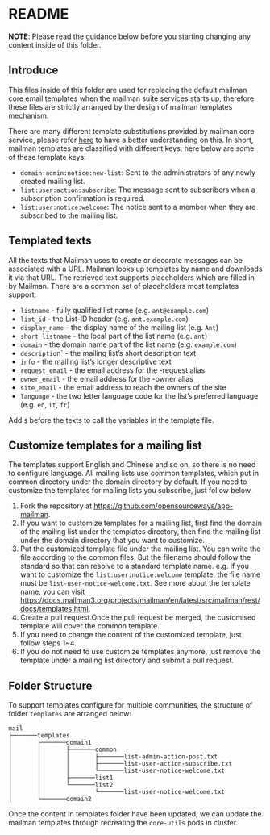 # README
**NOTE**: Please read the guidance below before you starting changing any content inside of this folder.

## Introduce
This files inside of this folder are used for replacing the default mailman core email templates when the mailman suite
services starts up, therefore these files are strictly arranged by the design of mailman templates mechanism.

There are many different template substitutions provided by mailman core service, please refer [here](https://mailman.readthedocs.io/en/latest/src/mailman/rest/docs/templates.html#templated-texts)
to have a better understanding on this. In short, mailman templates are classified with different keys, here below are some of
these template keys:
- `domain:admin:notice:new-list`: Sent to the administrators of any newly created mailing list.
- `list:user:action:subscribe`: The message sent to subscribers when a subscription confirmation is required.
- `list:user:notice:welcome`: The notice sent to a member when they are subscribed to the mailing list.

## Templated texts
All the texts that Mailman uses to create or decorate messages can be associated with a URL. Mailman looks up templates by name and downloads it via that URL. The retrieved text supports placeholders which are filled in by Mailman. There are a common set of placeholders most templates support:

- `listname` - fully qualified list name (e.g. `ant@example.com`)
- `list_id` - the List-ID header (e.g. `ant.example.com`)
- `display_name` - the display name of the mailing list (e.g. `Ant`)
- `short_listname` - the local part of the list name (e.g. `ant`)
- `domain` - the domain name part of the list name (e.g. `example.com`)
- `descriptio`n` - the mailing list’s short description text
- `info` - the mailing list’s longer descriptive text
- `request_email` - the email address for the -request alias
- `owner_email` - the email address for the -owner alias
- `site_email` - the email address to reach the owners of the site
- `language` - the two letter language code for the list’s preferred language (e.g. `en`, `it`, `fr`)

Add `$` before the texts to call the variables in the template file.

## Customize templates for a mailing list

The templates support English and Chinese and so on, so there is no need to configure language. All mailing lists use common templates, which put in common directory under the domain directory by default. If you need to customize the templates for mailing lists you subscribe, just follow below.
1. Fork the repository at https://github.com/opensourceways/app-mailman.
2. If you want to customize templates for a mailing list, first find the domain of the mailing list under the templates directory, then find the mailing list under the domain directory that you want to customize.
3. Put the customized template file under the mailing list. You can write the file according to the common files. But the filename should follow the standard so that can resolve to a standard template name. e.g. if you want to customize the `list:user:notice:welcome` template, the file name must be `list-user-notice-welcome.txt`. See more about the template name, you can visit https://docs.mailman3.org/projects/mailman/en/latest/src/mailman/rest/docs/templates.html.
4. Create a pull request.Once the pull request be merged, the customised template will cover the common template. 
5. If you need to change the content of the customized template, just follow steps 1~4. 
6. If you do not need to use customize templates anymore, just remove the template under a mailing list directory and submit  a pull request.

## Folder Structure
To support templates configure for multiple communities, the structure of folder `templates` are arranged below:

```$xslt
mail
├───────templates
│       ├───────domain1
│       │       ├───────common  
│       │       │       ├───────list-admin-action-post.txt
│       │       │       ├───────list-user-action-subscribe.txt
│       │       │       └───────list-user-notice-welcome.txt
│       │       ├───────list1
│       │       └───────list2
│       │               └───────list-user-notice-welcome.txt  
│       └───────domain2 

```
Once the content in templates folder have been updated, we can update the mailman templates through recreating the `core-utils` pods in cluster.
